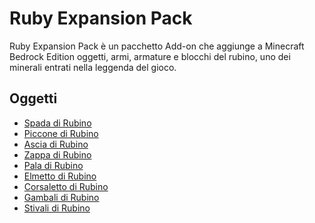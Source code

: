 # Ruby Expansion Pack
Ruby Expansion Pack è un pacchetto Add-on che aggiunge a Minecraft Bedrock Edition oggetti, armi, armature e blocchi del rubino, uno dei minerali entrati nella leggenda del gioco.

## Oggetti
- [Spada di Rubino]()
- [Piccone di Rubino]()
- [Ascia di Rubino]()
- [Zappa di Rubino]()
- [Pala di Rubino]()
- [Elmetto di Rubino]()
- [Corsaletto di Rubino]()
- [Gambali di Rubino]()
- [Stivali di Rubino]()
